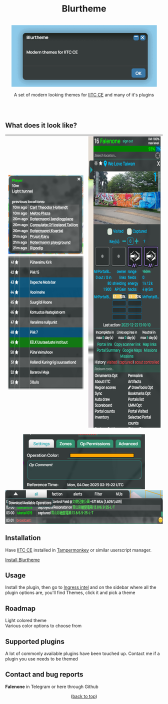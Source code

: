 <div align="center">
<h1 align="center">Blurtheme</h1>
<br />
  <a href="https://github.com/Falenone/Blurtheme">
    <img src="images/main.gif" alt="Dark" width="465" height="197">
  </a>
  
 A set of modern looking themes for [IITC CE](https://iitc.app) and many of it's plugins
 </div>
<br />
<br />

## What does it look like?

<div align="center">


| <img src="images/tooltip.png" alt="Scores" width="253" height="257"><br><img src="images/table.png" alt="Scores" width="345" height="430">  | <img src="images/sidebar.png" alt="Sidebar" width="325" height="933"> |
| ------------- | ------------- |
<img src="images/tabs.png" alt="Chat" width="390" height="176">
<img src="images/chat.png" alt="Chat" width="708" height="108">
</div>


## Installation

Have [IITC CE](https://iitc.app) installed in [Tampermonkey](https://chrome.google.com/webstore/detail/tampermonkey/dhdgffkkebhmkfjojejmpbldmpobfkfo?hl=en) or similar userscript manager.

[Install Blurtheme](https://github.com/Falenone/Blurtheme/raw/main/IITC-plugin-Blurtheme.user.js)



## Usage
Install the plugin, then go to [Ingress intel](https://intel.ingress.com) and on the sidebar where all the plugin options are, you'll find Themes, click it and pick a theme

## Roadmap

Light colored theme<br>
Various color options to choose from<br>

## Supported plugins

A lot of commonly available plugins have been touched up. Contact me if a plugin you use needs to be themed
## Contact and bug reports

**Falenone** in Telegram or here through Github

<p align="center">(<a href="#top">back to top</a>)</p>
